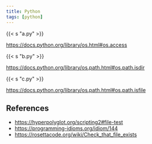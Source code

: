 ```yaml
---
title: Python
tags: [python]
---
```


{{< s "a.py" >}}

<https://docs.python.org/library/os.html#os.access>

{{< s "b.py" >}}

<https://docs.python.org/library/os.path.html#os.path.isdir>

{{< s "c.py" >}}

<https://docs.python.org/library/os.path.html#os.path.isfile>

## References

- <https://hyperpolyglot.org/scripting2#file-test>
- <https://programming-idioms.org/idiom/144>
- <https://rosettacode.org/wiki/Check_that_file_exists>
